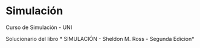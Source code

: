 # Simulación

Curso de Simulación - UNI

Solucionario del libro  * SIMULACIÓN - Sheldon M. Ross - Segunda Edicion*
